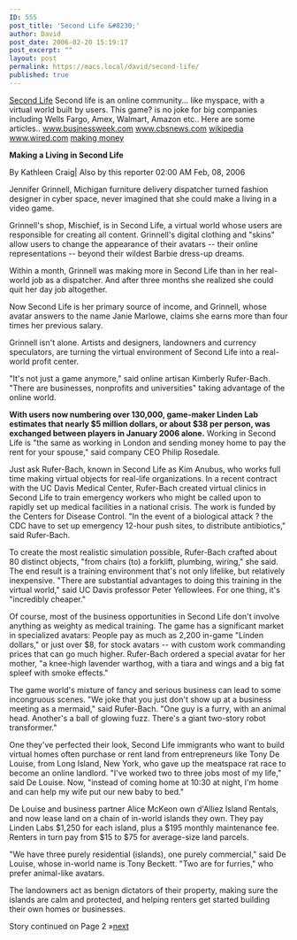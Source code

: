 ```yaml
---
ID: 555
post_title: 'Second Life &#8230;'
author: David
post_date: 2006-02-20 15:19:17
post_excerpt: ""
layout: post
permalink: https://macs.local/david/second-life/
published: true
---
```

<a href="http://www.secondlife.com">Second Life</a>
Second life is an online community... like myspace, with a virtual world built by users.
This game? is no joke for big companies including Wells Fargo, Amex, Walmart, Amazon etc..
Here are some articles..
<a href="http://www.businessweek.com/magazine/content/06_18/b3982001.htm">www.businessweek.com</a>
<a href="http://www.cbsnews.com/stories/2006/07/31/eveningnews/main1852600.shtml">www.cbsnews.com</a>
<a href="http://en.wikipedia.org/wiki/Second_Life">wikipedia</a>
<a href="http://www.wired.com/news/games/0,2101,59675,00.html">www.wired.com</a>
<a href="http://www.wired.com/news/technology/0,70153-0.html">making money</a>

<strong>Making a Living in Second Life</strong>

By Kathleen Craig| Also by this reporter
02:00 AM Feb, 08, 2006

Jennifer Grinnell, Michigan furniture delivery dispatcher turned fashion designer in cyber space, never imagined that she could make a living in a video game.

Grinnell's shop, Mischief, is in Second Life, a virtual world whose users are responsible for creating all content. Grinnell's digital clothing and "skins" allow users to change the appearance of their avatars -- their online representations -- beyond their wildest Barbie dress-up dreams.

Within a month, Grinnell was making more in Second Life than in her real-world job as a dispatcher. And after three months she realized she could quit her day job altogether.

Now Second Life is her primary source of income, and Grinnell, whose avatar answers to the name Janie Marlowe, claims she earns more than four times her previous salary.

Grinnell isn't alone. Artists and designers, landowners and currency speculators, are turning the virtual environment of Second Life into a real-world profit center.

"It's not just a game anymore," said online artisan Kimberly Rufer-Bach. "There are businesses, nonprofits and universities" taking advantage of the online world.

<strong>With users now numbering over 130,000, game-maker Linden Lab estimates that nearly $5 million dollars, or about $38 per person, was exchanged between players in January 2006 alone.</strong> Working in Second Life is "the same as working in London and sending money home to pay the rent for your spouse," said company CEO Philip Rosedale.

Just ask Rufer-Bach, known in Second Life as Kim Anubus, who works full time making virtual objects for real-life organizations. In a recent contract with the UC Davis Medical Center, Rufer-Bach created virtual clinics in Second Life to train emergency workers who might be called upon to rapidly set up medical facilities in a national crisis. The work is funded by the Centers for Disease Control. "In the event of a biological attack ? the CDC have to set up emergency 12-hour push sites, to distribute antibiotics," said Rufer-Bach.

To create the most realistic simulation possible, Rufer-Bach crafted about 80 distinct objects, "from chairs (to) a forklift, plumbing, wiring," she said. The end result is a training environment that's not only lifelike, but relatively inexpensive. "There are substantial advantages to doing this training in the virtual world," said UC Davis professor Peter Yellowlees. For one thing, it's "incredibly cheaper."

Of course, most of the business opportunities in Second Life don't involve anything as weighty as medical training. The game has a significant market in specialized avatars: People pay as much as 2,200 in-game "Linden dollars," or just over $8, for stock avatars -- with custom work commanding prices that can go much higher. Rufer-Bach ordered a special avatar for her mother, "a knee-high lavender warthog, with a tiara and wings and a big fat spleef with smoke effects."

The game world's mixture of fancy and serious business can lead to some incongruous scenes. "We joke that you just don't show up at a business meeting as a mermaid," said Rufer-Bach. "One guy is a furry, with an animal head. Another's a ball of glowing fuzz. There's a giant two-story robot transformer."

One they've perfected their look, Second Life immigrants who want to build virtual homes often purchase or rent land from entrepreneurs like Tony De Louise, from Long Island, New York, who gave up the meatspace rat race to become an online landlord. "I've worked two to three jobs most of my life," said De Louise. Now, "instead of coming home at 10:30 at night, I'm home and can help my wife put our new baby to bed."

De Louise and business partner Alice McKeon own d'Alliez Island Rentals, and now lease land on a chain of in-world islands they own. They pay Linden Labs $1,250 for each island, plus a $195 monthly maintenance fee. Renters in turn pay from $15 to $75 for average-size land parcels.

"We have three purely residential (islands), one purely commercial," said De Louise, whose in-world name is Tony Beckett. "Two are for furries," who prefer animal-like avatars.

The landowners act as benign dictators of their property, making sure the islands are calm and protected, and helping renters get started building their own homes or businesses.

Story continued on Page 2 »<a href="http://www.wired.com/news/technology/0,70153-1.html?tw=wn_story_page_next1">next</a>